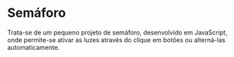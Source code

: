 # Semáforo

Trata-se de um pequeno projeto de semáforo, desenvolvido em JavaScript, onde permite-se ativar as luzes através do clique em botões ou alterná-las automaticamente.
